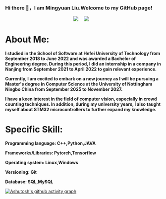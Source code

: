 ### Hi there 👋，I am Mingyuan Liu.Welcome to my GitHub page!
<div style="text-align:center;margin:auto">
    <a href="https://space.bilibili.com/286830749?spm_id_from=333.1007.0.0"><img src="https://img.shields.io/badge/Bilibili-B站-ff69b4" /></a>&emsp;
    <a href="https://blog.csdn.net/qq_44047806?spm=1000.2115.3001.5343"><img src="https://img.shields.io/badge/CSDN-论坛-c32136" /></a>&emsp;
  </div>

<!--
**lmy12367/lmy12367** is a ✨ _special_ ✨ repository because its `README.md` (this file) appears on your GitHub profile.

Here are some ideas to get you started:

- 🔭 I’m currently working on ...
- 🌱 I’m currently learning ...
- 👯 I’m looking to collaborate on ...
- 🤔 I’m looking for help with ...
- 💬 Ask me about ...
- 📫 How to reach me: ...
- 😄 Pronouns: ...
- ⚡ Fun fact: ...
  -->

# About Me:

**I studied in the School of Software at Hefei University of Technology from September 2018 to June 2022 and was awarded a Bachelor of Engineering degree. During this period, I did an internship in a company in Nanjing from September 2021 to April 2022 to gain relevant experience.** 

**Currently, I am excited to embark on a new journey as I will be pursuing a Master's degree in Computer Science at the University of Nottingham Ningbo China from September 2025 to November 2027.**

**I have a keen interest in the field of computer vision, especially in crowd counting techniques. In addition, during my university years, I also taught myself about STM32 microcontrollers to further expand my knowledge.**

  
# Specific Skill:

**Programming language: C++,Python,JAVA**

**Frameworks/Libraries: Pytorch,Tensorflow**

**Operating system: Linux,Windows**

**Versioning: Git**

**Database: SQL,MySQL**

[![Ashutosh's github activity graph](https://github-readme-activity-graph.vercel.app/graph?username=lmy12367&theme=react)](https://github.com/ashutosh00710/github-readme-activity-graph)




